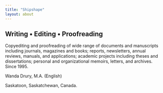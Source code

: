 ```yaml
---
title: "Shipshape"
layout: about
---
```

## Writing • Editing • Proofreading

Copyediting and proofreading of wide range of documents and manuscripts including journals, magazines and books; reports, newsletters, annual reviews, manuals, and applications; academic projects including theses and dissertations; personal and organizational memoirs, letters, and archives. Since 1995.

Wanda Drury, M.A. (English)

Saskatoon, Saskatchewan, Canada.
